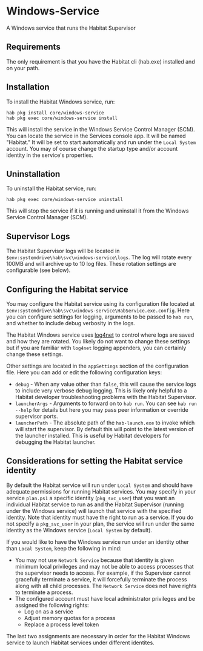 ﻿# Windows-Service

A Windows service that runs the Habitat Supervisor

## Requirements

The only requirement is that you have the Habitat cli (hab.exe) installed and on your path.

## Installation

To install the Habitat Windows service, run:

```
hab pkg install core/windows-service
hab pkg exec core/windows-service install
```

This will install the service in the Windows Service Control Manager (SCM). You can locate the service in the Services console app. It will be named "Habitat." It will be set to start automatically and run under the `Local System` account. You may of course change the startup type and/or account identity in the service's properties.

## Uninstallation

To uninstall the Habitat service, run:

```
hab pkg exec core/windows-service uninstall
```

This will stop the service if it is running and uninstall it from the Windows Service Control Manager (SCM).

## Supervisor Logs

The Habitat Supervisor logs will be located in `$env:systemdrive\hab\svc\windows-service\logs`. The log will rotate every 100MB and will archive up to 10 log files. These rotation settings are configurable (see below).

## Configuring the Habitat service

You may configure the Habitat service using its configuration file located at `$env:systemdrive\hab\svc\windows-service\HabService.exe.config`. Here you can configure settings for logging, arguments to be passed to `hab run`, and whether to include debug verbosity in the logs.

The Habitat Windows service uses [log4net](https://logging.apache.org/log4net/) to control where logs are saved and how they are rotated. You likely do not want to change these settings but if you are familiar with `log4net` logging appenders, you can certainly change these settings.

Other settings are located in the `appSettings` section of the configuration file. Here you can add or edit the following configuration keys:

* `debug` - When any value other than `false`, this will cause the service logs to include very verbose debug logging. This is likely only helpful to a Habitat developer troubleshooting problems with the Habitat Supervisor.
* `launcherArgs` - Arguments to forward on to `hab run`. You can see `hab run --help` for details but here you may pass peer information or override supervisor ports.
* `launcherPath` - The absolute path of the `hab-launch.exe` to invoke which will start the supervisor. By default this will point to the latest version of the launcher installed. This is useful by Habitat developers for debugging the Habitat launcher.

## Considerations for setting the Habitat service identity

By default the Habitat service will run under `Local System` and should have adequate permissions for running Habitat services. You may specify in your service `plan.ps1` a specific identity (`pkg_svc_user`) that you want an individual Habitat service to run as and the Habitat Supervisor (running under the Windows service) will launch that service with the specified identity. Note that identity must have the right to run as a service. If you do not specify a `pkg_svc_user` in your plan, the service will run under the same identity as the Windows service (`Local System` by default).

If you would like to have the Windows service run under an identity other than `Local System`, keep the following in mind:

* You may not use `Network Service` because that identity is given minimum local privileges and may not be able to access processes that the supervisor needs to access. For example, if the Supervisor cannot gracefully terminate a service, it will forcefully terminate the process along with all child processes. The `Network Service` does not have rights to terminate a process.
* The configured account must have local administrator privileges and be assigned the following rights:
  * Log on as a service
  * Adjust memory quotas for a process
  * Replace a process level token

The last two assignments are necessary in order for the Habitat Windows service to launch Habitat services under different identites.

